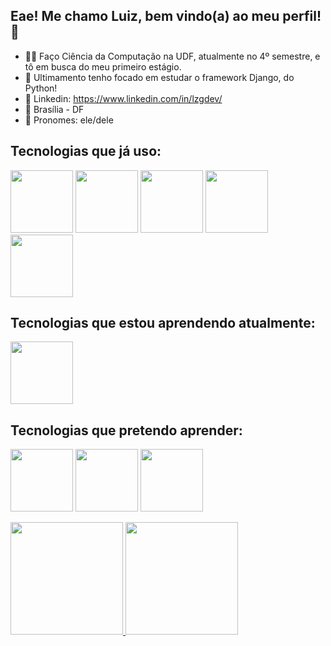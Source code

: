 ## Eae! Me chamo Luiz, bem vindo(a) ao meu perfil! 👋

- 👨‍🎓 Faço Ciência da Computação na UDF, atualmente no 4º semestre, e tô em busca do meu primeiro estágio.
- 🐍 Ultimamento tenho focado em estudar o framework Django, do Python!
- 🔗 Linkedin: https://www.linkedin.com/in/lzgdev/
- 📍 Brasília - DF
- 🤠 Pronomes: ele/dele

## Tecnologias que já uso: 
<img height='100px' width='100px' src="https://cdn.jsdelivr.net/gh/devicons/devicon@latest/icons/python/python-original.svg" /> <img height='100px' width='100px' src="https://cdn.jsdelivr.net/gh/devicons/devicon@latest/icons/git/git-original.svg" /> <img height='100px' width='100px' src="https://cdn.jsdelivr.net/gh/devicons/devicon@latest/icons/mysql/mysql-plain-wordmark.svg" /> <img height='100px' width='100px'  src="https://cdn.jsdelivr.net/gh/devicons/devicon@latest/icons/html5/html5-original-wordmark.svg" /> <img height='100px' width='100px' src="https://cdn.jsdelivr.net/gh/devicons/devicon@latest/icons/css3/css3-original-wordmark.svg" />



## Tecnologias que estou aprendendo atualmente: 
<img height='100px' width='100px' src="https://cdn.jsdelivr.net/gh/devicons/devicon@latest/icons/django/django-plain-wordmark.svg" /> 
          
## Tecnologias que pretendo aprender:
<img height='100px' width='100px' src="https://cdn.jsdelivr.net/gh/devicons/devicon@latest/icons/react/react-original-wordmark.svg" /> <img height='100px' width='100px' src="https://cdn.jsdelivr.net/gh/devicons/devicon@latest/icons/java/java-original-wordmark.svg" /> <img height='100px' width='100px' src="https://cdn.jsdelivr.net/gh/devicons/devicon@latest/icons/javascript/javascript-original.svg" />

<div>
<a href="https://github.com/seu-usuário-aqui">
<img loading="lazy" height="180em" src="https://github-readme-stats.vercel.app/api/top-langs/?username=ynglzg&layout=compact&langs_count=7&theme=dracula"/>
<img loading="lazy" height="180em" src="https://github-readme-stats.vercel.app/api?username=ynglzg&show_icons=true&theme=dracula&include_all_commits=true&count_private=true"/>
</div>
